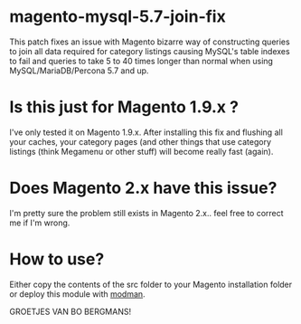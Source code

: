 # magento-mysql-5.7-join-fix
This patch fixes an issue with Magento bizarre way of constructing queries to join all data required for category listings causing MySQL's table indexes to fail and queries to take 5 to 40 times longer than normal when using MySQL/MariaDB/Percona 5.7 and up.

# Is this just for Magento 1.9.x ?
I've only tested it on Magento 1.9.x. After installing this fix and flushing all your caches, your category pages (and other things that use category listings (think Megamenu or other stuff) will become really fast (again).

# Does Magento 2.x have this issue?
I'm pretty sure the problem still exists in Magento 2.x.. feel free to correct me if I'm wrong.

# How to use?
Either copy the contents of the src folder to your Magento installation folder or deploy this module with [modman](https://github.com/colinmollenhour/modman).


GROETJES VAN BO BERGMANS!
